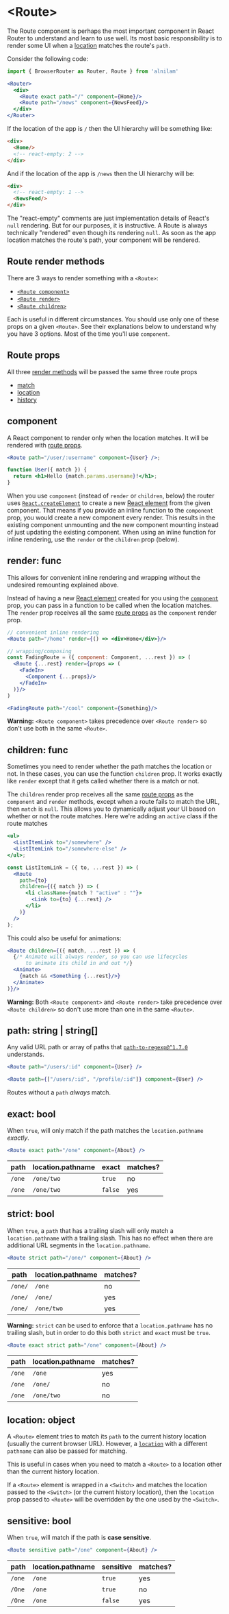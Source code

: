 # &lt;Route>

The Route component is perhaps the most important component in React
Router to understand and learn to use well. Its most basic
responsibility is to render some UI when a [location](./location.md)
matches the route's `path`.

Consider the following code:

```jsx
import { BrowserRouter as Router, Route } from 'alnilam'

<Router>
  <div>
    <Route exact path="/" component={Home}/>
    <Route path="/news" component={NewsFeed}/>
  </div>
</Router>
```

If the location of the app is `/` then the UI hierarchy will be something like:

```html
<div>
  <Home/>
  <!-- react-empty: 2 -->
</div>
```

And if the location of the app is `/news` then the UI hierarchy will be:

```html
<div>
  <!-- react-empty: 1 -->
  <NewsFeed/>
</div>
```

The "react-empty" comments are just implementation details of React's `null` rendering. But for our purposes, it is instructive. A Route is always technically "rendered" even though its rendering `null`. As soon as the app location matches the route's path, your component will be rendered.

## Route render methods

There are 3 ways to render something with a `<Route>`:

- [`<Route component>`](#component)
- [`<Route render>`](#render-func)
- [`<Route children>`](#children-func)

Each is useful in different circumstances. You should use only one of these props on a given `<Route>`. See their explanations below to understand why you have 3 options. Most of the time you'll use `component`.

## Route props

All three [render methods](#route-render-methods) will be passed the same three route props

- [match](./match.md)
- [location](./location.md)
- [history](./history.md)

## component

A React component to render only when the location matches. It will be
rendered with [route props](#route-props).

```jsx
<Route path="/user/:username" component={User} />;

function User({ match }) {
  return <h1>Hello {match.params.username}!</h1>;
}
```

When you use `component` (instead of `render` or `children`, below) the router uses [`React.createElement`](https://facebook.github.io/react/docs/react-api.html#createelement) to create a new [React element](https://facebook.github.io/react/docs/rendering-elements.html) from the given component. That means if you provide an inline function to the `component` prop, you would create a new component every render. This results in the existing component unmounting and the new component mounting instead of just updating the existing component. When using an inline function for inline rendering, use the `render` or the `children` prop (below).

## render: func

This allows for convenient inline rendering and wrapping without the undesired remounting explained above.

Instead of having a new [React element](https://facebook.github.io/react/docs/rendering-elements.html) created for you using the [`component`](#component) prop, you can pass in a function to be called when the location matches. The `render` prop receives all the same [route props](#route-props) as the `component` render prop.

```jsx
// convenient inline rendering
<Route path="/home" render={() => <div>Home</div>}/>

// wrapping/composing
const FadingRoute = ({ component: Component, ...rest }) => (
  <Route {...rest} render={props => (
    <FadeIn>
      <Component {...props}/>
    </FadeIn>
  )}/>
)

<FadingRoute path="/cool" component={Something}/>
```

**Warning:** `<Route component>` takes precedence over `<Route render>` so don't use both in the same `<Route>`.

## children: func

Sometimes you need to render whether the path matches the location or not. In these cases, you can use the function `children` prop. It works exactly like `render` except that it gets called whether there is a match or not.

The `children` render prop receives all the same [route props](#route-props) as the `component` and `render` methods, except when a route fails to match the URL, then `match` is `null`. This allows you to dynamically adjust your UI based on whether or not the route matches. Here we're adding an `active` class if the route matches

```jsx
<ul>
  <ListItemLink to="/somewhere" />
  <ListItemLink to="/somewhere-else" />
</ul>;

const ListItemLink = ({ to, ...rest }) => (
  <Route
    path={to}
    children={({ match }) => (
      <li className={match ? "active" : ""}>
        <Link to={to} {...rest} />
      </li>
    )}
  />
);
```

This could also be useful for animations:

```jsx
<Route children={({ match, ...rest }) => (
  {/* Animate will always render, so you can use lifecycles
      to animate its child in and out */}
  <Animate>
    {match && <Something {...rest}/>}
  </Animate>
)}/>
```

**Warning:** Both `<Route component>` and `<Route render>` take precedence over `<Route children>` so don't use more than one in the same `<Route>`.

## path: string | string[]

Any valid URL path or array of paths that [`path-to-regexp@^1.7.0`](https://github.com/pillarjs/path-to-regexp/tree/v1.7.0) understands.

```jsx
<Route path="/users/:id" component={User} />
```

```jsx
<Route path={["/users/:id", "/profile/:id"]} component={User} />
```

Routes without a `path` _always_ match.

## exact: bool

When `true`, will only match if the path matches the `location.pathname` _exactly_.

```jsx
<Route exact path="/one" component={About} />
```

| path   | location.pathname | exact   | matches? |
| ------ | ----------------- | ------- | -------- |
| `/one` | `/one/two`        | `true`  | no       |
| `/one` | `/one/two`        | `false` | yes      |

## strict: bool

When `true`, a `path` that has a trailing slash will only match a `location.pathname` with a trailing slash. This has no effect when there are additional URL segments in the `location.pathname`.

```jsx
<Route strict path="/one/" component={About} />
```

| path    | location.pathname | matches? |
| ------- | ----------------- | -------- |
| `/one/` | `/one`            | no       |
| `/one/` | `/one/`           | yes      |
| `/one/` | `/one/two`        | yes      |

**Warning:** `strict` can be used to enforce that a `location.pathname` has no trailing slash, but in order to do this both `strict` and `exact` must be `true`.

```jsx
<Route exact strict path="/one" component={About} />
```

| path   | location.pathname | matches? |
| ------ | ----------------- | -------- |
| `/one` | `/one`            | yes      |
| `/one` | `/one/`           | no       |
| `/one` | `/one/two`        | no       |

## location: object

A `<Route>` element tries to match its `path` to the current history location (usually the current browser URL).
However, a [`location`](location.md) with a different `pathname` can also be passed for matching.

This is useful in cases when you need to match a `<Route>` to a location other than the current history location.

If a `<Route>` element is wrapped in a `<Switch>` and matches the location passed to the `<Switch>` (or the current history location), then the `location` prop passed to `<Route>` will be overridden by the one used by the `<Switch>`.

## sensitive: bool

When `true`, will match if the path is **case sensitive**.

```jsx
<Route sensitive path="/one" component={About} />
```

| path   | location.pathname | sensitive | matches? |
| ------ | ----------------- | --------- | -------- |
| `/one` | `/one`            | `true`    | yes      |
| `/One` | `/one`            | `true`    | no       |
| `/One` | `/one`            | `false`   | yes      |
